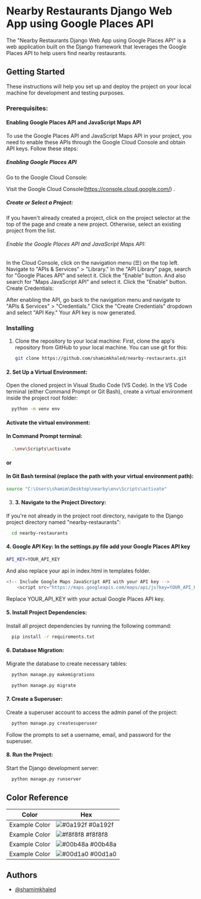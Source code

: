 
# Nearby Restaurants Django Web App using Google Places API

The "Nearby Restaurants Django Web App using Google Places API" is a web application built on the Django framework that leverages the Google Places API to help users find nearby restaurants.

## Getting Started

These instructions will help you set up and deploy the project on your local machine for development and testing purposes.

### Prerequisites: 
#### Enabling Google Places API and JavaScript Maps API
To use the Google Places API and JavaScript Maps API in your project, you need to enable these APIs through the Google Cloud Console and obtain API keys. Follow these steps:

##### Enabling Google Places API
Go to the Google Cloud Console: 

Visit the Google Cloud Console(https://console.cloud.google.com/) .

##### Create or Select a Project:

If you haven't already created a project, click on the project selector at the top of the page and create a new project. Otherwise, select an existing project from the list.

###### Enable the Google Places API and JavaScript Maps API:
In the Cloud Console, click on the navigation menu (☰) on the top left.
Navigate to "APIs & Services" > "Library."
In the "API Library" page, search for "Google Places API" and select it.
Click the "Enable" button.
And also search for "Maps JavaScript API" and select it.
Click the "Enable" button.
Create Credentials:

After enabling the API, go back to the navigation menu and navigate to "APIs & Services" > "Credentials."
Click the "Create Credentials" dropdown and select "API Key."
Your API key is now generated.


### Installing

1. Clone the repository to your local machine:  First, clone the app's repository from GitHub to your local machine. You can use git for this:

   ```bash
   git clone https://github.com/shamimkhaled/nearby-restaurants.git
   
   ```
#### 2. Set Up a Virtual Environment:
 Open the cloned project in Visual Studio Code (VS Code). In the VS Code terminal (either Command Prompt or Git Bash), create a virtual environment inside the project root folder:
```bash
  python -m venv env
```
#### Activate the virtual environment:

#### In Command Prompt terminal:
```bash
  .\env\Scripts\activate
```

#### or

#### In Git Bash terminal (replace the path with your virtual environment path):
```bash
source "C:\Users\shamim\Desktop\nearby\env\Scripts\activate"
```

3. #### 3.  Navigate to the Project Directory:
If you're not already in the project root directory, navigate to the Django project directory named "nearby-restaurants":

```bash
  cd nearby-restaurants
```

#### 4. Google API Key:  In the settings.py file add your Google Places API key
```bash
API_KEY=YOUR_API_KEY
```
And also replace your api in index.html in templates folder.
```bash
<!-- Include Google Maps JavaScript API with your API key -->
    <script src="https://maps.googleapis.com/maps/api/js?key=YOUR_API_KEY&libraries=places&callback=initMap"></script>
```
Replace YOUR_API_KEY with your actual Google Places API key.

#### 5.  Install Project Dependencies:
Install all project dependencies by running the following command:

```bash
  pip install -r requirements.txt
```

#### 6. Database Migration:
Migrate the database to create necessary tables:

```bash
  python manage.py makemigrations
```
```bash
  python manage.py migrate
```

#### 7. Create a Superuser:
Create a superuser account to access the admin panel of the project:

```bash
  python manage.py createsuperuser
```
Follow the prompts to set a username, email, and password for the superuser.

#### 8. Run the Project:
Start the Django development server:

```bash
  python manage.py runserver
```

## Color Reference

| Color             | Hex                                                                |
| ----------------- | ------------------------------------------------------------------ |
| Example Color | ![#0a192f](https://via.placeholder.com/10/0a192f?text=+) #0a192f |
| Example Color | ![#f8f8f8](https://via.placeholder.com/10/f8f8f8?text=+) #f8f8f8 |
| Example Color | ![#00b48a](https://via.placeholder.com/10/00b48a?text=+) #00b48a |
| Example Color | ![#00d1a0](https://via.placeholder.com/10/00b48a?text=+) #00d1a0 |


## Authors

- [@shamimkhaled](https://www.github.com/shamimkhaled)

